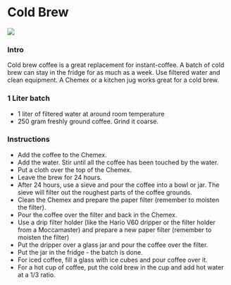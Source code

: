Cold Brew
===
![](https://cdn.rawgit.com/andmos/Coffee/master/img/Chemex.svg)
### Intro
Cold brew coffee is a great replacement for instant-coffee. A batch of cold brew can stay in the fridge for as much as a week. Use filtered water and clean equipment. A Chemex or a kitchen jug  works great for a cold brew.

### 1 Liter batch

* 1 liter of filtered water at around room temperature
* 250 gram freshly ground coffee. Grind it coarse.

### Instructions

* Add the coffee to the Chemex.
* Add the water. Stir until all the coffee has been touched by the water.
* Put a cloth over the top of the Chemex.
* Leave the brew for 24 hours.
* After 24 hours, use a sieve and pour the coffee into a bowl or jar. The sieve will filter out the roughest parts of the coffee grounds.
* Clean the Chemex and prepare the paper filter (remember to moisten the filter).
* Pour the coffee over the filter and back in the Chemex.
* Use a drip filter holder (like the Hario V60 dripper or the filter holder from a Moccamaster) and prepare a new paper filter (remember to moisten the filter)
* Put the dripper over a glass jar and pour the coffee over the filter.
* Put the jar in the fridge - the batch is done.
* For iced coffee, fill a glass with ice cubes and pour coffee over it.
* For a hot cup of coffee, put the cold brew in the cup and add hot water at a 1/3 ratio.
